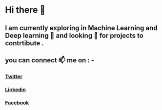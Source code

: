 # Hi there 👋
## I am currently exploring in Machine Learning and Deep learning 🔭 and looking :eyes: for projects to contrtibute .

## you can connect 📫 me on : -
### [Twitter](https://twitter.com/Nilavya1) 
### [Linkedin](https://www.linkedin.com/in/nilavya-das-0ba627173/) 
### [Facebook](https://www.facebook.com/nilavya.das.1)




<!--
**nilavya2000/nilavya2000** is a ✨ _special_ ✨ repository because its `README.md` (this file) appears on your GitHub profile.

Here are some ideas to get you started:

- 🔭 I’m currently working on ...
- 🌱 I’m currently learning ...
- 👯 I’m looking to collaborate on ...
- 🤔 I’m looking for help with ...
- 💬 Ask me about ...
- 📫 How to reach me: ...
- 😄 Pronouns: ...
- ⚡ Fun fact: ...
-->
